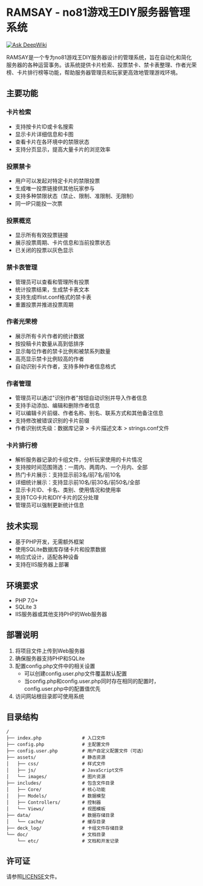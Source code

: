 # RAMSAY - no81游戏王DIY服务器管理系统

[![Ask DeepWiki](https://deepwiki.com/badge.svg)](https://deepwiki.com/amarillonmc/n81ramsay)

RAMSAY是一个专为no81游戏王DIY服务器设计的管理系统，旨在自动化和简化服务器的各种运营事务。该系统提供卡片检索、投票禁卡、禁卡表整理、作者光荣榜、卡片排行榜等功能，帮助服务器管理员和玩家更高效地管理游戏环境。

## 主要功能

### 卡片检索
- 支持按卡片ID或卡名搜索
- 显示卡片详细信息和卡图
- 查看卡片在各环境中的禁限状态
- 支持分页显示，提高大量卡片的浏览效率

### 投票禁卡
- 用户可以发起对特定卡片的禁限投票
- 生成唯一投票链接供其他玩家参与
- 支持多种禁限状态（禁止、限制、准限制、无限制）
- 同一IP只能投一次票

### 投票概览
- 显示所有有效投票链接
- 展示投票周期、卡片信息和当前投票状态
- 已关闭的投票以灰色显示

### 禁卡表管理
- 管理员可以查看和管理所有投票
- 统计投票结果，生成禁卡表文本
- 支持生成lflist.conf格式的禁卡表
- 重置投票并推进投票周期

### 作者光荣榜
- 展示所有卡片作者的统计数据
- 按投稿卡片数量从高到低排序
- 显示每位作者的禁卡比例和被禁系列数量
- 高亮显示禁卡比例较高的作者
- 自动识别卡片作者，支持多种作者信息格式

### 作者管理
- 管理员可以通过"识别作者"按钮自动识别并导入作者信息
- 支持手动添加、编辑和删除作者信息
- 可以编辑卡片前缀、作者名称、别名、联系方式和其他备注信息
- 支持修改被错误识别的卡片前缀
- 作者识别优先级：数据库记录 > 卡片描述文本 > strings.conf文件

### 卡片排行榜
- 解析服务器记录的卡组文件，分析玩家使用的卡片情况
- 支持按时间范围筛选：一周内、两周内、一个月内、全部
- 热门卡片展示：支持显示前3名/前7名/前10名
- 详细统计展示：支持显示前10名/前30名/前50名/全部
- 显示卡片ID、卡名、类别、使用情况和使用率
- 支持TCG卡片和DIY卡片的区分处理
- 管理员可以强制更新统计信息

## 技术实现

- 基于PHP开发，无需额外框架
- 使用SQLite数据库存储卡片和投票数据
- 响应式设计，适配各种设备
- 支持在IIS服务器上部署

## 环境要求

- PHP 7.0+
- SQLite 3
- IIS服务器或其他支持PHP的Web服务器

## 部署说明

1. 将项目文件上传到Web服务器
2. 确保服务器支持PHP和SQLite
3. 配置config.php文件中的相关设置
   - 可以创建config.user.php文件覆盖默认配置
   - 当config.php和config.user.php同时存在相同的配置时，config.user.php中的配置值优先
4. 访问网站根目录即可使用系统

## 目录结构

```
/
├── index.php               # 入口文件
├── config.php              # 主配置文件
├── config.user.php         # 用户自定义配置文件（可选）
├── assets/                 # 静态资源
│   ├── css/                # 样式文件
│   ├── js/                 # JavaScript文件
│   └── images/             # 图片资源
├── includes/               # 包含文件目录
│   ├── Core/               # 核心功能
│   ├── Models/             # 数据模型
│   ├── Controllers/        # 控制器
│   └── Views/              # 视图模板
├── data/                   # 数据存储目录
│   └── cache/              # 缓存目录
├── deck_log/               # 卡组文件存储目录
└── doc/                    # 文档目录
    └── etc/                # 文档和开发记录
```

## 许可证

请参照[LICENSE](LICENSE)文件。
